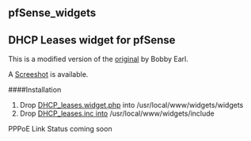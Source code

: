## pfSense_widgets
## DHCP Leases widget for pfSense
This is a modified version of the [original](https://github.com/bobbyearl/pfSense-DHCP-leases-widget) by Bobby Earl.

A [Screeshot](http://fuzionconsulting.ca/wp/pfsense-widgets/) is available.


####Installation
1. Drop [DHCP_leases.widget.php](https://github.com/fuzion9/pfSense_widgets/blob/master/widgets/widgets/DHCP_leases.widget.php) into /usr/local/www/widgets/widgets
2. Drop [DHCP_leases.inc into](https://github.com/fuzion9/pfSense_widgets/blob/master/widgets/include/DHCP_leases.inc) /usr/local/www/widgets/include


PPPoE Link Status coming soon
